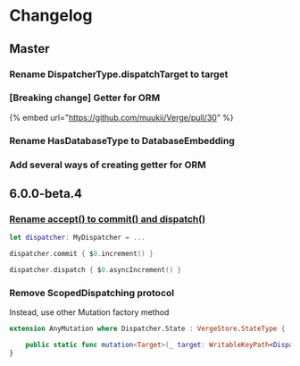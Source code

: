 # Changelog

## Master

### Rename DispatcherType.dispatchTarget to target

### \[Breaking change\] Getter for ORM

{% embed url="https://github.com/muukii/Verge/pull/30" %}

### Rename HasDatabaseType to DatabaseEmbedding

### Add several ways of creating getter for ORM

## 6.0.0-beta.4

### [Rename accept\(\) to commit\(\) and dispatch\(\)](https://github.com/muukii/Verge/pull/29)

```swift
let dispatcher: MyDispatcher = ...

dispatcher.commit { $0.increment() }

dispatcher.dispatch { $0.asyncIncrement() }
```

### Remove ScopedDispatching protocol

Instead, use other Mutation factory method

```swift
extension AnyMutation where Dispatcher.State : VergeStore.StateType {

    public static func mutation<Target>(_ target: WritableKeyPath<Dispatcher.State, Target>, _ name: StaticString = "", _ file: StaticString = #file, _ function: StaticString = #function, _ line: UInt = #line, inlineMutation: @escaping (inout Target) -> Result) -> VergeStore.AnyMutation<Dispatcher, Result>
}
```

